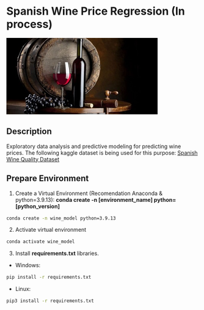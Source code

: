 # Spanish Wine Price Regression (In process)

![Image text](https://github.com/sergi0gs/Spanish_Wine_Price_Regression/blob/main/app/static/dataset-cover.jpg)

## Description
Exploratory data analysis and predictive modeling for predicting wine prices. The following kaggle dataset is being used for this purpose: [Spanish Wine Quality Dataset](https://www.kaggle.com/datasets/fedesoriano/spanish-wine-quality-dataset)

## Prepare Environment
1. Create a Virtual Environment (Recomendation Anaconda & python=3.9.13): **conda create -n [environment_name] python=[python_version]**
```bash
conda create -n wine_model python=3.9.13
```

2. Activate virtual environment
```bash
conda activate wine_model
```

3. Install **requirements.txt** libraries.
- Windows:
```bash
pip install -r requirements.txt
```
- Linux:
```bash
pip3 install -r requirements.txt
```
